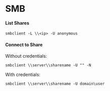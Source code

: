 # SMB

#### List Shares

```text
smbclient -L \\<ip> -U anonymous
```

#### Connect to Share

Without credentials:

```text
smbclient \\server\\sharename -U "" -N
```

With credentials:

```text
smbclient \\server\\sharename -U domain\user
```



